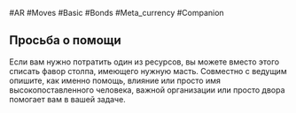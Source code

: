 #AR  #Moves #Basic #Bonds #Meta_currency #Companion

## Просьба о помощи  
Если вам нужно потратить один из ресурсов, вы можете вместо этого списать фавор столпа, имеющего нужную масть. Совместно с ведущим опишите,  как именно помощь, влияние или просто имя высокопоставленного человека, важной организации  или просто двора помогает вам в вашей задаче.